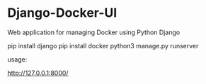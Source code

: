 # Django-Docker-UI
Web application for managing Docker using Python Django 



pip install django
pip install docker
python3 manage.py runserver



usage:

http://127.0.0.1:8000/
